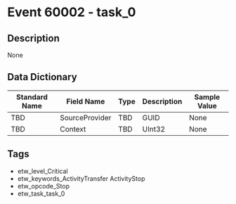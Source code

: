 # Event 60002 - task_0

## Description
None

## Data Dictionary
|Standard Name|Field Name|Type|Description|Sample Value|
|---|---|---|---|---|
|TBD|SourceProvider|TBD|GUID|None|None|
|TBD|Context|TBD|UInt32|None|None|

## Tags
* etw_level_Critical
* etw_keywords_ActivityTransfer ActivityStop
* etw_opcode_Stop
* etw_task_task_0